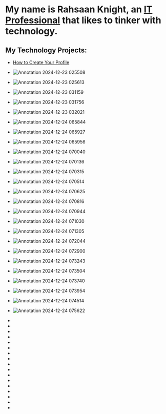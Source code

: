 <h1>My name is Rahsaan Knight, an <a href="https://www.linkedin.com">IT Professional</a> that likes to tinker with technology.</h1>

<h2>My Technology Projects:</h2>

<!--Table of Contents -->
  - [How to Create Your Profile](#how-to-create-your-profile)
  - ![Annotation 2024-12-23 025508](https://github.com/user-attachments/assets/46d1888d-5d83-4160-8c0c-057cc46c3fbd)
  - ![Annotation 2024-12-23 025613](https://github.com/user-attachments/assets/efbadf66-c7df-4769-9f2a-5944da43fc33)
  - ![Annotation 2024-12-23 031159](https://github.com/user-attachments/assets/72626b85-9534-46b0-af9b-c44f3edf195c)
  - ![Annotation 2024-12-23 031756](https://github.com/user-attachments/assets/a84a652b-11f9-4e86-a94a-ef11d03cfa0e)
  - ![Annotation 2024-12-23 032021](https://github.com/user-attachments/assets/3ab74e13-3d9f-4ce3-ab54-1f9db4fe3c3d)

  - ![Annotation 2024-12-24 065844](https://github.com/user-attachments/assets/ee24ecd9-2196-479a-8008-8ec7469cb74d)
  - ![Annotation 2024-12-24 065927](https://github.com/user-attachments/assets/8d7c424f-555f-4701-a3e0-40760f787bee)
  - ![Annotation 2024-12-24 065956](https://github.com/user-attachments/assets/720175e8-7b58-42b4-b707-29cb7a77cabb)
  - ![Annotation 2024-12-24 070040](https://github.com/user-attachments/assets/f52b8fe5-a9f8-43ed-8aea-096f171cdc0d)
  - ![Annotation 2024-12-24 070136](https://github.com/user-attachments/assets/2db7ff48-7082-4e02-af07-30565b48e297)

  - ![Annotation 2024-12-24 070315](https://github.com/user-attachments/assets/8cac7c82-cf0a-43d1-b612-9a61139c2b3a)
  - ![Annotation 2024-12-24 070514](https://github.com/user-attachments/assets/2e6d8591-7a64-448f-90f4-c515386cffc7)
  - ![Annotation 2024-12-24 070625](https://github.com/user-attachments/assets/11b8d38c-f04b-47d7-b43d-5d3c3246f6fd)
  - ![Annotation 2024-12-24 070816](https://github.com/user-attachments/assets/e8d72344-415a-4497-b76f-7b4b83d925bd)
  - ![Annotation 2024-12-24 070944](https://github.com/user-attachments/assets/f709be89-7879-4dab-bdf1-c07a77f1b9b9)

  - ![Annotation 2024-12-24 071030](https://github.com/user-attachments/assets/80652474-2b9c-4ba8-8369-7d18d643549f)
  - ![Annotation 2024-12-24 071305](https://github.com/user-attachments/assets/94afc60f-8cd7-4259-a06a-10c25db91879)
  - ![Annotation 2024-12-24 072044](https://github.com/user-attachments/assets/2923d758-a3cc-4030-9d28-92c70061d4d4)
  - ![Annotation 2024-12-24 072900](https://github.com/user-attachments/assets/f7cc6507-469c-42d9-a7c0-6e585dc8b1e0)
  - ![Annotation 2024-12-24 073243](https://github.com/user-attachments/assets/84fe8e43-453c-4f94-b9d3-9025497a221a)

  - ![Annotation 2024-12-24 073504](https://github.com/user-attachments/assets/515439bc-5c30-4b99-baa0-24e9c7d54031)
  - ![Annotation 2024-12-24 073740](https://github.com/user-attachments/assets/a8913b9f-4479-48f5-8419-958e3e6a7a22)
  - ![Annotation 2024-12-24 073954](https://github.com/user-attachments/assets/e3816d05-cd91-450e-ade1-8947a67f1f49)
  - ![Annotation 2024-12-24 074514](https://github.com/user-attachments/assets/a6c44790-d5c1-42ff-9e1a-16dd633b2106)
  - ![Annotation 2024-12-24 075622](https://github.com/user-attachments/assets/44bd6f91-f834-41f2-9d41-09b0b68f7be2)

  - 

  - 

  - 

  - 


  - 

  - 




  - 

  - 

  - 

  - 

  - 

  - 

  - 

  - 


  - 

  - 

  - 




